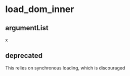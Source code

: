 # load_dom_inner
## argumentList
x
## deprecated
This relies on synchronous loading, which is discouraged